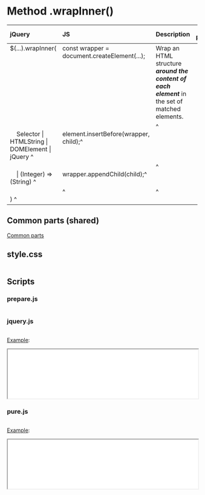 # Method .wrapInner()

<style>
td {
  vertical-align: top;
}
</style>

| jQuery | JS | Description | API Reference |
|:--|:--|:--|:--:|
| $(...).wrapInner( | const wrapper = document.createElement(...); | Wrap an HTML structure **_around the content of each element_** in the set of matched elements. | [API doc](https://api.jquery.com/wrapInner/) |
| <br />&nbsp;&nbsp;&nbsp;&nbsp;Selector \| HTMLString \| DOMElement \| jQuery ^| <br />element.insertBefore(wrapper, child);^| ^| ^|
| <br />&nbsp;&nbsp;&nbsp;&nbsp;\| (Integer) => (String) ^| <br />wrapper.appendChild(child);^| ^| ^|
| <br />) ^| ^| ^| ^|

## Common parts (shared)

[Common parts](/docs/mdview.html?example/index.md)

## style.css

```css:src/style.css
```

## Scripts

### prepare.js

```js:src/prepare.js
```

### jquery.js

```js:src/jquery.js
```

[Example](example.html?jquery):

<iframe width="100%" height="130" src="example.html?jquery"></iframe>

### pure.js

```js:src/pure.js
```

[Example](example.html?pure):

<iframe width="100%" height="130" src="example.html?pure"></iframe>
